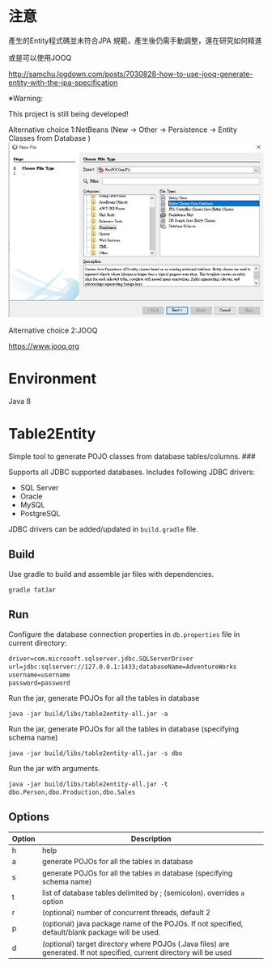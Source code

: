 # 注意
產生的Entity程式碼並未符合JPA 規範，產生後仍需手動調整，還在研究如何精進

或是可以使用JOOQ

http://samchu.logdown.com/posts/7030828-how-to-use-jooq-generate-entity-with-the-jpa-specification

※Warning:

This project is still being developed!

Alternative choice 1:NetBeans (New -> Other -> Persistence -> Entity Classes from Database )
![image description](pic/NetBeansReverseJPAEntity.png)

Alternative choice 2:JOOQ

https://www.jooq.org

# Environment

Java 8

# Table2Entity

Simple tool to generate POJO classes from database tables/columns. ###

Supports all JDBC supported databases. Includes following JDBC drivers: 
- SQL Server
- Oracle 
- MySQL 
- PostgreSQL 

JDBC drivers can be added/updated in `build.gradle` file. 

## Build

Use gradle to build and assemble jar files with dependencies. 
```
gradle fatJar
```

## Run

Configure the database connection properties in `db.properties` file in current directory: 

```
driver=com.microsoft.sqlserver.jdbc.SQLServerDriver
url=jdbc:sqlserver://127.0.0.1:1433;databaseName=AdventureWorks
username=username
password=password
```

Run the jar, generate POJOs for all the tables in database 
```
java -jar build/libs/table2entity-all.jar -a
```

Run the jar, generate POJOs for all the tables in database (specifying schema name) 
```
java -jar build/libs/table2entity-all.jar -s dbo
```

Run the jar with arguments. 
```
java -jar build/libs/table2entity-all.jar -t dbo.Person,dbo.Production,dbo.Sales
```

## Options 

Option | Description
-------|------------
h | help 
a | generate POJOs for all the tables in database  
s | generate POJOs for all the tables in database (specifying schema name)
t | list of database tables delimited by ; (semicolon). overrides `a` option 
r | (optional) number of concurrent threads, default 2
p | (optional) java package name of the POJOs. If not specified, default/blank package will be used. 
d | (optional) target directory where POJOs (.Java files) are generated. If not specified, current directory will be used 

